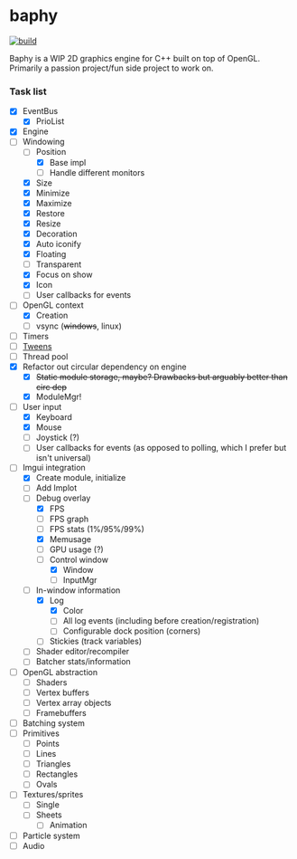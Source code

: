 # baphy

[![build](https://github.com/beauregarde-f/baphy/actions/workflows/c-cpp.yml/badge.svg?branch=main)](https://github.com/beauregarde-f/baphy/actions/workflows/c-cpp.yml)

Baphy is a WIP 2D graphics engine for C++ built on top of OpenGL.<br>
Primarily a passion project/fun side project to work on.

### Task list

- [x] EventBus
    - [x] PrioList
- [x] Engine
- [ ] Windowing
    - [ ] Position
        - [x] Base impl
        - [ ] Handle different monitors
    - [x] Size
    - [x] Minimize
    - [x] Maximize
    - [x] Restore
    - [x] Resize
    - [x] Decoration
    - [x] Auto iconify
    - [x] Floating
    - [ ] Transparent
    - [x] Focus on show
    - [x] Icon
    - [ ] User callbacks for events
- [ ] OpenGL context
    - [x] Creation
    - [ ] vsync (~~windows~~, linux)
- [ ] Timers
- [ ] [Tweens](https://easings.net/)
- [ ] Thread pool
- [x] Refactor out circular dependency on engine
    - [x] ~~Static module storage, maybe? Drawbacks but arguably better than circ dep~~
    - [x] ModuleMgr!
- [ ] User input
    - [x] Keyboard
    - [x] Mouse
    - [ ] Joystick (?)
    - [ ] User callbacks for events (as opposed to polling, which I prefer but isn't universal)
- [ ] Imgui integration
    - [x] Create module, initialize
    - [ ] Add Implot
    - [ ] Debug overlay
        - [x] FPS
        - [ ] FPS graph
        - [ ] FPS stats (1%/95%/99%)
        - [x] Memusage
        - [ ] GPU usage (?)
        - [ ] Control window
          - [x] Window
          - [ ] InputMgr
    - [ ] In-window information
        - [x] Log
          - [x] Color
          - [ ] All log events (including before creation/registration)
          - [ ] Configurable dock position (corners)
        - [ ] Stickies (track variables)
    - [ ] Shader editor/recompiler
    - [ ] Batcher stats/information
- [ ] OpenGL abstraction
    - [ ] Shaders
    - [ ] Vertex buffers
    - [ ] Vertex array objects
    - [ ] Framebuffers
- [ ] Batching system
- [ ] Primitives
    - [ ] Points
    - [ ] Lines
    - [ ] Triangles
    - [ ] Rectangles
    - [ ] Ovals
- [ ] Textures/sprites
    - [ ] Single
    - [ ] Sheets
        - [ ] Animation
- [ ] Particle system
- [ ] Audio

